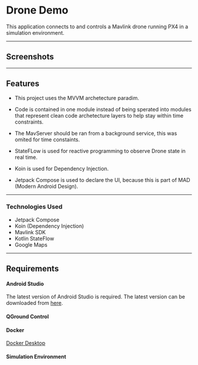# Drone Demo

This application connects to and controls a Mavlink drone running PX4 in a simulation environment.

---

## Screenshots

---

## Features

- This project uses the MVVM archetecture paradim.

- Code is contained in one module instead of being sperated into modules that represent clean code archetecture layers to help stay within time constraints.

- The MavServer should be ran from a background service, this was omited for time constaints.

- StateFLow is used for reactive programming to observe Drone state in real time.

- Koin is used for Dependency Injection.

- Jetpack Compose is used to declare the UI, because this is part of MAD (Modern Android Design).


---

### Technologies Used

- Jetpack Compose
- Koin (Dependency Injection)
- Mavlink SDK
- Kotlin StateFlow
- Google Maps

---

## Requirements

#### Android Studio

The latest version of Android Studio is required. The latest version can be  
downloaded from [here](https://developer.android.com/studio/).

#### QGround Control

#### Docker  
[Docker Desktop](https://www.docker.com/products/docker-desktop/)

#### Simulation Environment